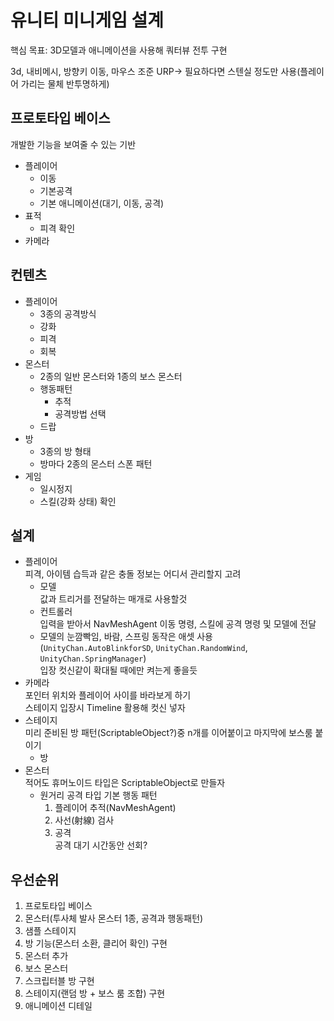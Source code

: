 # 유니티 미니게임 설계

핵심 목표: 3D모델과 애니메이션을 사용해 쿼터뷰 전투 구현

3d, 내비메시, 방향키 이동, 마우스 조준
URP-> 필요하다면 스텐실 정도만 사용(플레이어 가리는 물체 반투명하게)

## 프로토타입 베이스

개발한 기능을 보여줄 수 있는 기반

* 플레이어
  * 이동
  * 기본공격
  * 기본 애니메이션(대기, 이동, 공격)
* 표적
  * 피격 확인
* 카메라

## 컨텐츠

* 플레이어
  * 3종의 공격방식
  * 강화
  * 피격
  * 회복
* 몬스터
  * 2종의 일반 몬스터와 1종의 보스 몬스터
  * 행동패턴
    * 추적
    * 공격방법 선택
  * 드랍
* 방
  * 3종의 방 형태
  * 방마다 2종의 몬스터 스폰 패턴
* 게임
  * 일시정지
  * 스킬(강화 상태) 확인

## 설계

* 플레이어  
  피격, 아이템 습득과 같은 충돌 정보는 어디서 관리할지 고려
  * 모델  
    값과 트리거를 전달하는 매개로 사용할것
  * 컨트롤러  
    입력을 받아서 NavMeshAgent 이동 명령, 스킬에 공격 명령 및 모델에 전달
  * 모델의 눈깜빡임, 바람, 스프링 동작은 애셋 사용(`UnityChan.AutoBlinkforSD`, `UnityChan.RandomWind`, `UnityChan.SpringManager`)  
  입장 컷신같이 확대될 때에만 켜는게 좋을듯
* 카메라  
  포인터 위치와 플레이어 사이를 바라보게 하기  
  스테이지 입장시 Timeline 활용해 컷신 넣자
* 스테이지  
  미리 준비된 방 패턴(ScriptableObject?)중 n개를 이어붙이고 마지막에 보스룸 붙이기
  * 방
* 몬스터  
  적어도 휴머노이드 타입은 ScriptableObject로 만들자
  * 원거리 공격 타입 기본 행동 패턴  
    1. 플레이어 추적(NavMeshAgent)
    1. 사선(射線) 검사
    1. 공격  
    공격 대기 시간동안 선회?

## 우선순위

1. 프로토타입 베이스
1. 몬스터(투사체 발사 몬스터 1종, 공격과 행동패턴)
1. 샘플 스테이지
1. 방 기능(몬스터 소환, 클리어 확인) 구현
1. 몬스터 추가
1. 보스 몬스터
1. 스크립터블 방 구현
1. 스테이지(랜덤 방 + 보스 룸 조합) 구현
1. 애니메이션 디테일